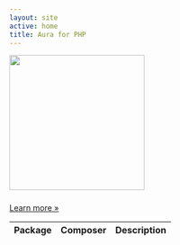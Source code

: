 ```yaml
---
layout: site
active: home
title: Aura for PHP
---
```


<div class="hero-unit">
    <div class="hero-logo">
        <img src="img/aura-logo-black.png" width="240" height="240" />
        <h3><script>
            var adjectives = [
                "powerful",
                "independent",
                "sharp",
                "high-quality",
                "reliable",
                "well-tested"
            ];
            var adjLower = adjectives[Math.floor(adjectives.length * Math.random())];
            var adjUpper = adjLower[0].toUpperCase() + adjLower.slice(1);
            document.write(adjUpper + ' tools for ' + adjLower + ' developers.');
        </script></h3>
        <p><a class="btn btn-primary btn-large" href="/about">Learn more &raquo;</a></p>
    </div>
</div>

<div class="row">
    <div class="span12">
        <table id="packages">
            <thead><tr>
                <th>Package</th>
                <th>Composer</th>
                <th>Description</th>
            </tr></thead>
        </table>
        <script>
            $.getJSON('packages.json', function (packages) {
                var rows = [];

                $.each(packages, function (name, info) {

                    var readmeLink =
                        '<a href="'
                        + info.github + '">'
                        + name + '</a>';

                    var releaseLink =
                        '<a class="version" href="'
                        + info.releases + '">'
                        + info.version.replace('-', '&#8209;')
                        + '</a>';

                    var packagistLink =
                        '<a href="'
                        + info.packagist + '">'
                        + info.composer.replace('-', '&#8209;')
                        + '</a>';

                    var row =
                        '<tr>'
                        + '<td>' + readmeLink + " " + releaseLink + '</td>'
                        + '<td>' + packagistLink + '</td>'
                        + '<td>' + info.description + '</td>'
                        + '</tr>';

                    rows.push(row);
                });

                $('<tbody />', {
                    html: rows.join('')
                }).appendTo('#packages');
            });
        </script>
    </div>
</div>


<div class="row">
    <div class="span6">
        <h2>About</h2>
        <p>
            The primary goal of Aura is to provide high-quality, well-tested,
            <a href="http://php-fig.org">standards-compliant</a>, decoupled
            libraries that can be used in any codebase. This means you can use
            as much or as little of the project as you like.
        </p>
        <p><a class="btn" href="/about">Read more &raquo;</a></p>
    </div>
    <div class="span6">
        <h2>Packages</h2>
        <p>
            The Aura project centers around a collection of independent
            packages. Each package is self-contained and has only the things
            it needs for its core purpose. None of the packages depends on any
            of the other; you can download and use each of the packages on its
            own.
        </p>
        <p><a class="btn" href="/packages">Read more &raquo;</a></p>
    </div>
    <!-- <div class="span4">
        <h2>Framework</h2>
        <p>
            Aura has enough libraries to form a full-stack framework of its
            own. A system repository is available to incorporate them all into
            a coherent framework for application development.
        </p>
        <p><a class="btn" href="/framework">Read more &raquo;</a></p>
    </div> -->
</div>
